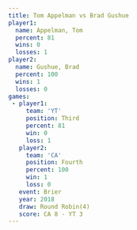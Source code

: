 ```yaml
---
title: Tom Appelman vs Brad Gushue
player1:             
  name: Appelman, Tom
  percent: 81        
  wins: 0            
  losses: 1          
player2:             
  name: Gushue, Brad 
  percent: 100       
  wins: 1            
  losses: 0          
games:
 - player1:         
     team: 'YT'     
     position: Third
     percent: 81    
     win: 0         
     loss: 1        
   player2:          
     team: 'CA'      
     position: Fourth
     percent: 100    
     win: 1          
     loss: 0         
   event: Brier        
   year: 2018          
   draw: Round Robin(4)
   score: CA 8 - YT 3  
---
```

